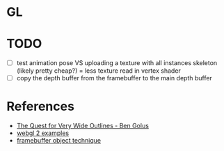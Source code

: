 # GL

# TODO

- [ ] test animation pose VS uploading a texture with all instances skeleton (likely pretty cheap?) = less texture read in vertex shader
- [ ] copy the depth buffer from the framebuffer to the main depth buffer

# References

- [The Quest for Very Wide Outlines - Ben Golus](https://bgolus.medium.com/the-quest-for-very-wide-outlines-ba82ed442cd9)
- [webgl 2 examples](https://github.com/tsherif/webgl2examples)
- [framebuffer object technique](https://www.youtube.com/@osakaandrew/videos)
